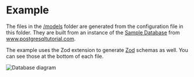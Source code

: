 # Example

The files in the [/models](/example/models) folder are generated from the configuration file in this folder.
They are built from an instance of the [Sample Database](https://www.postgresqltutorial.com/postgresql-sample-database/) from www.postgresqltutorial.com.

The example uses the Zod extension to generate [Zod](https://github.com/colinhacks/zod) schemas as well. You can see those at the bottom of each file.

![Database diagram](https://sp.postgresqltutorial.com/wp-content/uploads/2018/03/dvd-rental-sample-database-diagram.png)
